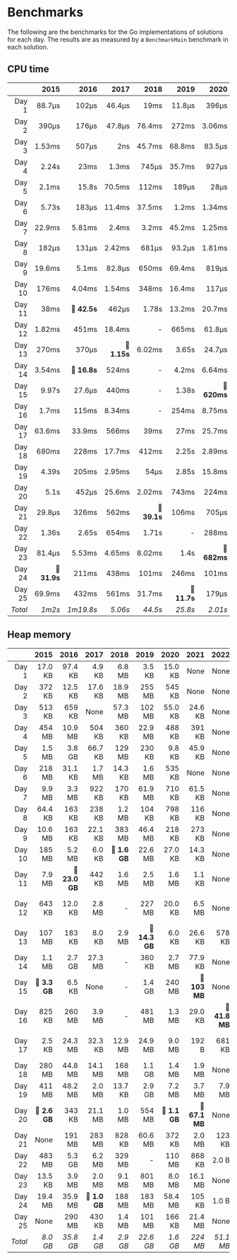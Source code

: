 # Benchmarks
The following are the benchmarks for the Go implementations of solutions for each day. The results are as measured by a `BenchmarkMain` benchmark in each solution.

## CPU time

 &nbsp;  | 2015 | 2016 | 2017 | 2018 | 2019 | 2020 | 2021 | 2022 | 2023 | 2024
 ---:  | ---:  | ---:  | ---:  | ---:  | ---:  | ---:  | ---:  | ---:  | ---:  | ---: 
Day 1 | 88.7µs | 102µs | 46.4µs | 19ms | 11.8µs | 396µs | 14.4µs | 13.9µs | 579µs | 64.5µs
Day 2 | 390µs | 176µs | 47.8µs | 76.4ms | 272ms | 3.06ms | 1.22µs | 4.18µs | 22.2µs | 75µs
Day 3 | 1.53ms | 507µs | 2ns | 45.7ms | 68.8ms | 83.5µs | 48.2µs | 65.7µs | 2.78ms | 25.9µs
Day 4 | 2.24s | 23ms | 1.3ms | 745µs | 35.7ms | 927µs | 692µs | 23.4µs | 62.8µs | 396µs
Day 5 | 2.1ms | 15.8s | 70.5ms | 112ms | 189µs | 28µs | 704µs | 15.7µs | 35.2µs | 35.7µs
Day 6 | 5.73s | 183µs | 11.4ms | 37.5ms | 1.2ms | 1.34ms | 656ns | 14.5µs | 3.44ms | **🔴 77ms**
Day 7 | 22.9ms | 5.81ms | 2.4ms | 3.2ms | 45.2ms | 1.25ms | 57.1µs | 13.2µs | 312µs | 14.2ms
Day 8 | 182µs | 131µs | 2.42ms | 681µs | 93.2µs | 1.81ms | 535µs | 458µs | 1.68ms | 14.1µs
Day 9 | 19.6ms | 5.1ms | 82.8µs | 650ms | 69.4ms | 819µs | 244µs | 446µs | 114µs | 1.29ms
Day 10 | 176ms | 4.04ms | 1.54ms | 348ms | 16.4ms | 117µs | 74.4µs | 919ns | 3.66ms | 80.8µs
Day 11 | 38ms | **🔴 42.5s** | 462µs | 1.78s | 13.2ms | 20.7ms | 360µs | 18.3ms | 274µs | 428ns
Day 12 | 1.82ms | 451ms | 18.4ms | - | 665ms | 61.8µs | 5.09ms | 1.58ms | 53ms | 1.13ms
Day 13 | 270ms | 370µs | **🔴 1.15s** | 6.02ms | 3.65s | 24.7µs | 145µs | 2.59ms | 1.96ms | 53.7µs
Day 14 | 3.54ms | **🔴 16.8s** | 524ms | - | 4.2ms | 6.64ms | 405µs | 8.12ms | 33ms | 266µs
Day 15 | 9.97s | 27.6µs | 440ms | - | 1.38s | **🔴 620ms** | **🔴 296ms** | 2.84µs | 147µs | 605µs
Day 16 | 1.7ms | 115ms | 8.34ms | - | 254ms | 8.75ms | 45.2µs | **🔴 2.05s** | 6.71ms | 3.22ms
Day 17 | 63.6ms | 33.9ms | 566ms | 39ms | 27ms | 25.7ms | 301µs | 1.8ms | **🔴 208ms** | -
Day 18 | 680ms | 228ms | 17.7ms | 412ms | 2.25s | 2.89ms | 18.1ms | 1.02ms | 27.6µs | -
Day 19 | 4.39s | 205ms | 2.95ms | 54µs | 2.85s | 15.8ms | 41.8ms | **🔴 1.56s** | 293µs | -
Day 20 | 5.1s | 452µs | 25.6ms | 2.02ms | 743ms | 224ms | 18.9ms | 594ms | 25.5ms | -
Day 21 | 29.8µs | 326ms | 562ms | **🔴 39.1s** | 106ms | 705µs | 7.7ms | 569µs | 10.3ms | -
Day 22 | 1.36s | 2.65s | 654ms | 1.71s | - | 288ms | 16.7ms | 172ms | 9.84ms | -
Day 23 | 81.4µs | 5.53ms | 4.65ms | 8.02ms | 1.4s | **🔴 682ms** | 92.1ms | 154ms | **🔴 199ms** | -
Day 24 | **🔴 31.9s** | 211ms | 438ms | 101ms | 246ms | 101ms | 1.42ms | 190ms | 1.04ms | -
Day 25 | 69.9ms | 432ms | 561ms | 31.7ms | **🔴 11.7s** | 179µs | **🔴 139ms** | 4.48µs | - | -
*Total* | *1m2s* | *1m19.8s* | *5.06s* | *44.5s* | *25.8s* | *2.01s* | *640ms* | *4.75s* | *562ms* | *98.4ms*

## Heap memory

 &nbsp;  | 2015 | 2016 | 2017 | 2018 | 2019 | 2020 | 2021 | 2022 | 2023 | 2024
 ---:  | ---:  | ---:  | ---:  | ---:  | ---:  | ---:  | ---:  | ---:  | ---:  | ---: 
Day 1 | 17.0 KB | 97.4 KB | 4.9 KB | 6.8 MB | 3.5 KB | 15.0 KB | None | None | None | None
Day 2 | 372 KB | 12.5 KB | 17.6 KB | 18.9 MB | 255 MB | 545 KB | None | None | None | None
Day 3 | 513 KB | 659 KB | None | 57.3 MB | 102 MB | 55.0 KB | 24.6 KB | None | 2.8 MB | None
Day 4 | 454 MB | 10.9 MB | 504 KB | 360 KB | 22.9 MB | 488 KB | 391 KB | None | None | None
Day 5 | 1.5 MB | 3.8 GB | 66.7 KB | 129 MB | 230 KB | 9.8 KB | 45.9 KB | None | 40.2 KB | None
Day 6 | 218 MB | 31.1 KB | 1.7 MB | 14.3 KB | 1.6 MB | 535 KB | None | None | 112 B | None
Day 7 | 9.9 MB | 3.3 MB | 922 KB | 170 KB | 61.9 MB | 710 KB | 61.5 KB | None | 101 KB | None
Day 8 | 64.4 KB | 163 KB | 238 KB | 1.2 MB | 104 KB | 798 KB | 116 KB | None | 13.0 KB | None
Day 9 | 10.6 MB | 163 KB | 22.1 KB | 383 MB | 46.4 MB | 218 KB | 273 KB | None | 326 KB | None
Day 10 | 185 MB | 5.2 MB | 6.0 KB | **🔴 1.6 GB** | 22.6 MB | 27.0 KB | 14.3 KB | None | 688 KB | None
Day 11 | 7.9 MB | **🔴 23.0 GB** | 442 KB | 1.6 MB | 2.5 MB | 1.6 MB | 1.1 KB | None | 75.6 KB | None
Day 12 | 643 KB | 12.0 KB | 2.8 MB | - | 227 MB | 20.0 KB | 6.5 MB | None | **🔴 108 MB** | None
Day 13 | 107 MB | 183 KB | 8.0 KB | 2.9 MB | **🔴 14.3 GB** | 6.0 KB | 26.6 KB | 578 KB | 1.3 MB | None
Day 14 | 1.1 MB | 2.7 GB | 27.3 MB | - | 360 KB | 2.7 MB | 77.9 KB | None | 87.6 KB | None
Day 15 | **🔴 3.3 GB** | 6.5 KB | None | - | 1.4 GB | 240 MB | **🔴 103 MB** | None | 17.9 KB | None
Day 16 | 825 KB | 260 MB | 3.9 MB | - | 481 MB | 1.3 MB | 29.0 KB | **🔴 41.8 MB** | 44.5 MB | None
Day 17 | 2.5 KB | 24.3 MB | 32.3 KB | 12.9 MB | 24.9 MB | 9.0 MB | 192 B | 681 KB | **🔴 76.9 MB** | -
Day 18 | 280 MB | 44.8 MB | 14.1 MB | 168 MB | 1.1 GB | 1.4 MB | 1.9 MB | None | None | -
Day 19 | 411 MB | 48.2 MB | 2.0 MB | 13.7 KB | 2.9 GB | 7.2 MB | 3.7 MB | 7.9 MB | 252 KB | -
Day 20 | **🔴 2.6 GB** | 343 KB | 21.1 MB | 1.0 MB | 554 MB | **🔴 1.1 GB** | **🔴 67.1 MB** | None | 27.4 KB | -
Day 21 | None | 191 MB | 283 MB | 828 KB | 60.6 MB | 372 KB | 2.0 MB | 123 KB | 8.2 MB | -
Day 22 | 483 MB | 5.3 GB | 6.2 MB | 329 MB | - | 110 MB | 868 KB | 2.0 B | 434 KB | -
Day 23 | 13.5 KB | 3.9 MB | 2.0 MB | 9.1 MB | 801 MB | 8.0 MB | 16.1 MB | None | 9.4 MB | -
Day 24 | 19.4 MB | 35.9 MB | **🔴 1.0 GB** | 188 MB | 183 MB | 58.4 MB | 105 KB | 1.0 B | 128 KB | -
Day 25 | None | 290 MB | 430 KB | 1.4 MB | 101 MB | 166 KB | 21.4 MB | None | - | -
*Total* | *8.0 GB* | *35.8 GB* | *1.4 GB* | *2.9 GB* | *22.6 GB* | *1.6 GB* | *224 MB* | *51.1 MB* | *253 MB* | *None*